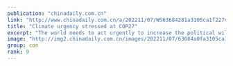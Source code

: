 ```yaml
---
publication: "chinadaily.com.cn"
link: "http://www.chinadaily.com.cn/a/202211/07/WS63684281a3105ca1f227454b.html"
title: "Climate urgency stressed at COP27"
excerpt: "The world needs to act urgently to increase the political will to fight climate change and transform words into actions, which was described at the opening on Sunday of a key global conference on clim"
image: "http://img2.chinadaily.com.cn/images/202211/07/63684a0fa3105ca157c060bf.jpeg"
group: con
rank: 9
---
```


